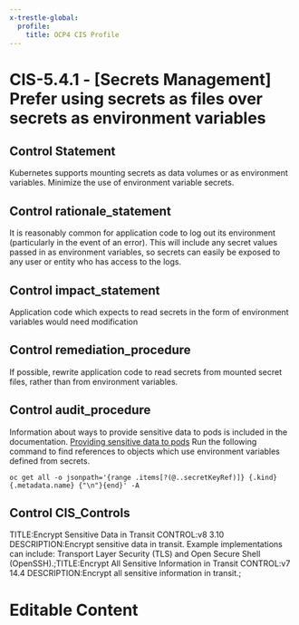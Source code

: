 ```yaml
---
x-trestle-global:
  profile:
    title: OCP4 CIS Profile
---
```


# CIS-5.4.1 - \[Secrets Management\] Prefer using secrets as files over secrets as environment variables

## Control Statement

Kubernetes supports mounting secrets as data volumes or as environment variables. Minimize the use of environment variable secrets.

## Control rationale_statement

It is reasonably common for application code to log out its environment (particularly in the event of an error). This will include any secret values passed in as environment variables, so secrets can easily be exposed to any user or entity who has access to the logs.

## Control impact_statement

Application code which expects to read secrets in the form of environment variables would need modification

## Control remediation_procedure

If possible, rewrite application code to read secrets from mounted secret files, rather than from environment variables.

## Control audit_procedure

Information about ways to provide sensitive data to pods is included in the documentation. 
[Providing sensitive data to pods](https://docs.openshift.com/container-platform/4.5/nodes/pods/nodes-pods-secrets.html)
Run the following command to find references to objects which use environment variables defined from secrets.

```
oc get all -o jsonpath='{range .items[?(@..secretKeyRef)]} {.kind} {.metadata.name} {"\n"}{end}' -A
```

## Control CIS_Controls

TITLE:Encrypt Sensitive Data in Transit CONTROL:v8 3.10 DESCRIPTION:Encrypt sensitive data in transit. Example implementations can include: Transport Layer Security (TLS) and Open Secure Shell (OpenSSH).;TITLE:Encrypt All Sensitive Information in Transit CONTROL:v7 14.4 DESCRIPTION:Encrypt all sensitive information in transit.;

# Editable Content

<!-- Make additions and edits below -->
<!-- The above represents the contents of the control as received by the profile, prior to additions. -->
<!-- If the profile makes additions to the control, they will appear below. -->
<!-- The above markdown may not be edited but you may edit the content below, and/or introduce new additions to be made by the profile. -->
<!-- If there is a yaml header at the top, parameter values may be edited. Use --set-parameters to incorporate the changes during assembly. -->
<!-- The content here will then replace what is in the profile for this control, after running profile-assemble. -->
<!-- The current profile has no added parts for this control, but you may add new ones here. -->
<!-- Each addition must have a heading either of the form ## Control my_addition_name -->
<!-- or ## Part a. (where the a. refers to one of the control statement labels.) -->
<!-- "## Control" parts are new parts added after the statement part. -->
<!-- "## Part" parts are new parts added into the top-level statement part with that label. -->
<!-- Subparts may be added with nested hash levels of the form ### My Subpart Name -->
<!-- underneath the parent ## Control or ## Part being added -->
<!-- See https://ibm.github.io/compliance-trestle/tutorials/ssp_profile_catalog_authoring/ssp_profile_catalog_authoring for guidance. -->
